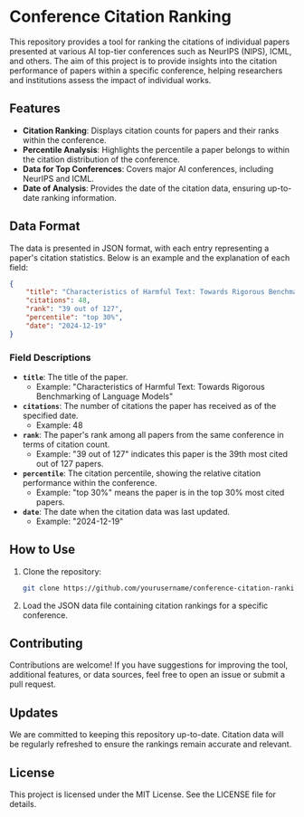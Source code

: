 # Conference Citation Ranking

This repository provides a tool for ranking the citations of individual papers presented at various AI top-tier conferences such as NeurIPS (NIPS), ICML, and others. The aim of this project is to provide insights into the citation performance of papers within a specific conference, helping researchers and institutions assess the impact of individual works.

## Features
- **Citation Ranking**: Displays citation counts for papers and their ranks within the conference.
- **Percentile Analysis**: Highlights the percentile a paper belongs to within the citation distribution of the conference.
- **Data for Top Conferences**: Covers major AI conferences, including NeurIPS and ICML.
- **Date of Analysis**: Provides the date of the citation data, ensuring up-to-date ranking information.

## Data Format
The data is presented in JSON format, with each entry representing a paper's citation statistics. Below is an example and the explanation of each field:

```json
{
    "title": "Characteristics of Harmful Text: Towards Rigorous Benchmarking of Language Models",
    "citations": 48,
    "rank": "39 out of 127",
    "percentile": "top 30%",
    "date": "2024-12-19"
}
```

### Field Descriptions
- **`title`**: The title of the paper.
  - Example: "Characteristics of Harmful Text: Towards Rigorous Benchmarking of Language Models"
- **`citations`**: The number of citations the paper has received as of the specified date.
  - Example: 48
- **`rank`**: The paper's rank among all papers from the same conference in terms of citation count.
  - Example: "39 out of 127" indicates this paper is the 39th most cited out of 127 papers.
- **`percentile`**: The citation percentile, showing the relative citation performance within the conference.
  - Example: "top 30%" means the paper is in the top 30% most cited papers.
- **`date`**: The date when the citation data was last updated.
  - Example: "2024-12-19"

## How to Use
1. Clone the repository:
   ```bash
   git clone https://github.com/yourusername/conference-citation-ranking.git
   ```
2. Load the JSON data file containing citation rankings for a specific conference.

## Contributing
Contributions are welcome! If you have suggestions for improving the tool, additional features, or data sources, feel free to open an issue or submit a pull request.

## Updates
We are committed to keeping this repository up-to-date. Citation data will be regularly refreshed to ensure the rankings remain accurate and relevant.

## License
This project is licensed under the MIT License. See the LICENSE file for details.

